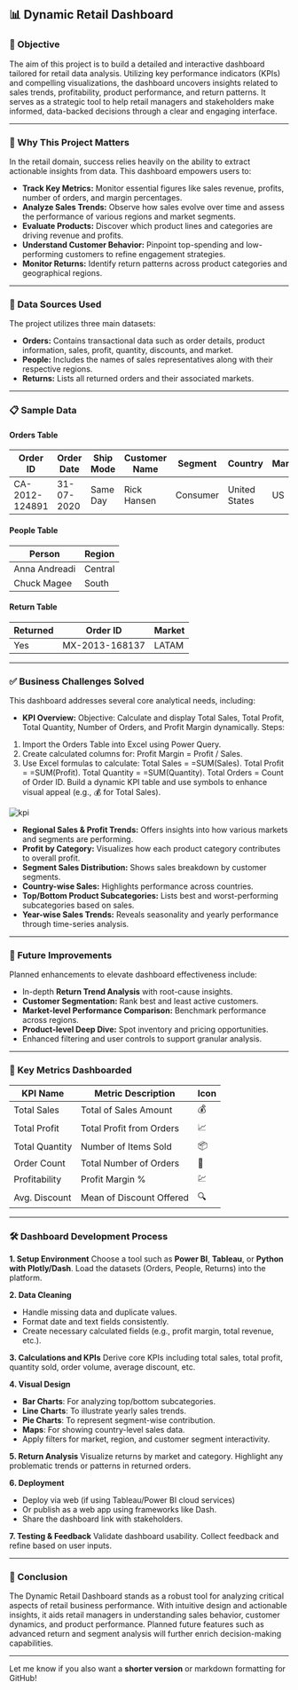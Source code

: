 ## 📊 Dynamic Retail Dashboard

### 🎯 Objective

The aim of this project is to build a detailed and interactive dashboard tailored for retail data analysis. Utilizing key performance indicators (KPIs) and compelling visualizations, the dashboard uncovers insights related to sales trends, profitability, product performance, and return patterns. It serves as a strategic tool to help retail managers and stakeholders make informed, data-backed decisions through a clear and engaging interface.

---

### 🌟 Why This Project Matters

In the retail domain, success relies heavily on the ability to extract actionable insights from data. This dashboard empowers users to:

* **Track Key Metrics:** Monitor essential figures like sales revenue, profits, number of orders, and margin percentages.
* **Analyze Sales Trends:** Observe how sales evolve over time and assess the performance of various regions and market segments.
* **Evaluate Products:** Discover which product lines and categories are driving revenue and profits.
* **Understand Customer Behavior:** Pinpoint top-spending and low-performing customers to refine engagement strategies.
* **Monitor Returns:** Identify return patterns across product categories and geographical regions.

---

### 📂 Data Sources Used

The project utilizes three main datasets:

* **Orders:** Contains transactional data such as order details, product information, sales, profit, quantity, discounts, and market.
* **People:** Includes the names of sales representatives along with their respective regions.
* **Returns:** Lists all returned orders and their associated markets.

---

### 📋 Sample Data

#### Orders Table

| Order ID       | Order Date | Ship Mode | Customer Name | Segment  | Country       | Market | Sales   | Quantity | Profit | Priority |
| -------------- | ---------- | --------- | ------------- | -------- | ------------- | ------ | ------- | -------- | ------ | -------- |
| CA-2012-124891 | 31-07-2020 | Same Day  | Rick Hansen   | Consumer | United States | US     | 2309.65 | 7        | 762.18 | Critical |

#### People Table

| Person        | Region  |
| ------------- | ------- |
| Anna Andreadi | Central |
| Chuck Magee   | South   |

#### Return Table

| Returned | Order ID       | Market |
| -------- | -------------- | ------ |
| Yes      | MX-2013-168137 | LATAM  |

---

### ✅ Business Challenges Solved

This dashboard addresses several core analytical needs, including:

* **KPI Overview:**
Objective: Calculate and display Total Sales, Total Profit, Total Quantity, Number of Orders, and Profit Margin dynamically.
Steps:
1. Import the Orders Table into Excel using Power Query.
2. Create calculated columns for:
   Profit Margin = Profit / Sales.
3. Use Excel formulas to calculate:
   Total Sales = =SUM(Sales).
   Total Profit = =SUM(Profit).
   Total Quantity = =SUM(Quantity).
   Total Orders = Count of Order ID.
Build a dynamic KPI table and use symbols to enhance visual appeal (e.g., 💰 for Total Sales).

  ![kpi](https://github.com/user-attachments/assets/63f34d0b-cdd0-4ba5-8f91-6f7b280b2299)

  
* **Regional Sales & Profit Trends:** Offers insights into how various markets and segments are performing.
* **Profit by Category:** Visualizes how each product category contributes to overall profit.
* **Segment Sales Distribution:** Shows sales breakdown by customer segments.
* **Country-wise Sales:** Highlights performance across countries.
* **Top/Bottom Product Subcategories:** Lists best and worst-performing subcategories based on sales.
* **Year-wise Sales Trends:** Reveals seasonality and yearly performance through time-series analysis.

---

### 🧭 Future Improvements

Planned enhancements to elevate dashboard effectiveness include:

* In-depth **Return Trend Analysis** with root-cause insights.
* **Customer Segmentation:** Rank best and least active customers.
* **Market-level Performance Comparison:** Benchmark performance across regions.
* **Product-level Deep Dive:** Spot inventory and pricing opportunities.
* Enhanced filtering and user controls to support granular analysis.

---

### 📌 Key Metrics Dashboarded

| KPI Name       | Metric Description       | Icon |
| -------------- | ------------------------ | ---- |
| Total Sales    | Total of Sales Amount    | 💰   |
| Total Profit   | Total Profit from Orders | 📈   |
| Total Quantity | Number of Items Sold     | 📦   |
| Order Count    | Total Number of Orders   | 🛒   |
| Profitability  | Profit Margin %          | 💹   |
| Avg. Discount  | Mean of Discount Offered | 🔍   |

---

### 🛠️ Dashboard Development Process

**1. Setup Environment**
Choose a tool such as **Power BI**, **Tableau**, or **Python with Plotly/Dash**. Load the datasets (Orders, People, Returns) into the platform.

**2. Data Cleaning**

* Handle missing data and duplicate values.
* Format date and text fields consistently.
* Create necessary calculated fields (e.g., profit margin, total revenue, etc.).

**3. Calculations and KPIs**
Derive core KPIs including total sales, total profit, quantity sold, order volume, average discount, etc.

**4. Visual Design**

* **Bar Charts**: For analyzing top/bottom subcategories.
* **Line Charts**: To illustrate yearly sales trends.
* **Pie Charts**: To represent segment-wise contribution.
* **Maps**: For showing country-level sales data.
* Apply filters for market, region, and customer segment interactivity.

**5. Return Analysis**
Visualize returns by market and category. Highlight any problematic trends or patterns in returned orders.

**6. Deployment**

* Deploy via web (if using Tableau/Power BI cloud services)
* Or publish as a web app using frameworks like Dash.
* Share the dashboard link with stakeholders.

**7. Testing & Feedback**
Validate dashboard usability. Collect feedback and refine based on user inputs.

---

### 🏁 Conclusion

The Dynamic Retail Dashboard stands as a robust tool for analyzing critical aspects of retail business performance. With intuitive design and actionable insights, it aids retail managers in understanding sales behavior, customer dynamics, and product performance. Planned future features such as advanced return and segment analysis will further enrich decision-making capabilities.

---

Let me know if you also want a **shorter version** or markdown formatting for GitHub!
